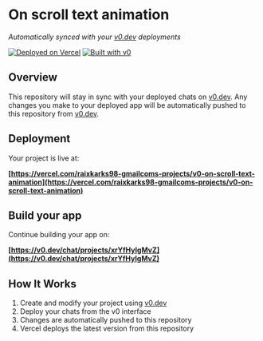 # On scroll text animation

*Automatically synced with your [v0.dev](https://v0.dev) deployments*

[![Deployed on Vercel](https://img.shields.io/badge/Deployed%20on-Vercel-black?style=for-the-badge&logo=vercel)](https://vercel.com/raixkarks98-gmailcoms-projects/v0-on-scroll-text-animation)
[![Built with v0](https://img.shields.io/badge/Built%20with-v0.dev-black?style=for-the-badge)](https://v0.dev/chat/projects/xrYfHyIgMvZ)

## Overview

This repository will stay in sync with your deployed chats on [v0.dev](https://v0.dev).
Any changes you make to your deployed app will be automatically pushed to this repository from [v0.dev](https://v0.dev).

## Deployment

Your project is live at:

**[https://vercel.com/raixkarks98-gmailcoms-projects/v0-on-scroll-text-animation](https://vercel.com/raixkarks98-gmailcoms-projects/v0-on-scroll-text-animation)**

## Build your app

Continue building your app on:

**[https://v0.dev/chat/projects/xrYfHyIgMvZ](https://v0.dev/chat/projects/xrYfHyIgMvZ)**

## How It Works

1. Create and modify your project using [v0.dev](https://v0.dev)
2. Deploy your chats from the v0 interface
3. Changes are automatically pushed to this repository
4. Vercel deploys the latest version from this repository